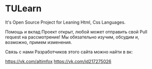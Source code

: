 # TULearn
It's Open Source Project for Leaning Html, Css Languages.

Помощь и вклад
Проект открыт, любой может отправить свой Pull request на рассмотрение!
Мы обязательно изучим, обсудим и, возможно, примем изменения.


Связь с нами
Разработчиков этого сайта можно найти в вк:

https://vk.com/altimfox
https://vk.com/id217275026
